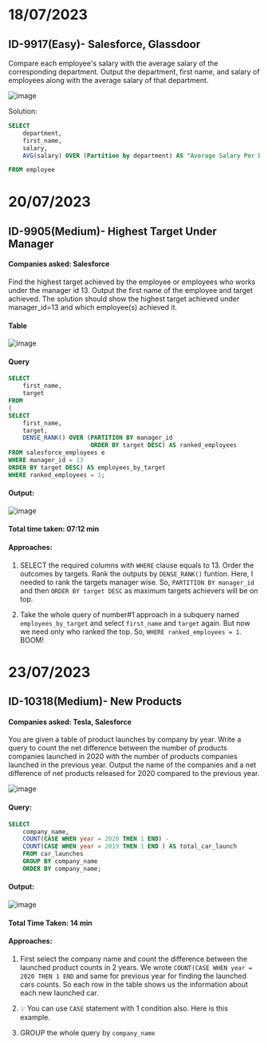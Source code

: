 # 18/07/2023


## ID-9917(Easy)- Salesforce, Glassdoor

Compare each employee's salary with the average salary of the corresponding department.
Output the department, first name, and salary of employees along with the average salary of that department.



![image](https://github.com/zizanayub/SQL-Daily-Practices/assets/65456659/d1fb43bb-847e-4080-915f-ee3352ba3e12)



Solution: 

```SQL
SELECT
    department,
    first_name,
    salary,
    AVG(salary) OVER (Partition by department) AS "Average Salary Per Department"

FROM employee
```




# 20/07/2023

## ID-9905(Medium)- Highest Target Under Manager

#### Companies asked: Salesforce


Find the highest target achieved by the employee or employees who works under the manager id 13. Output the first name of the employee and target achieved. The solution should show the highest target achieved under manager_id=13 and which employee(s) achieved it.

#### Table

![image](https://github.com/zizanayub/SQL-Daily-Practices/assets/65456659/848faa32-c9ff-4b70-8cb5-41ad55f4cb41)


####  Query
```SQL
SELECT
    first_name,
    target
FROM
(
SELECT 
    first_name,
    target,
    DENSE_RANK() OVER (PARTITION BY manager_id
                       ORDER BY target DESC) AS ranked_employees
FROM salesforce_employees e
WHERE manager_id = 13
ORDER BY target DESC) AS employees_by_target
WHERE ranked_employees = 1;
```

#### Output:
![image](https://github.com/zizanayub/SQL-Daily-Practices/assets/65456659/69f558cd-ebb2-4743-b502-dc349af5e21c)


####  Total time taken: 07:12 min

#### Approaches:

1. SELECT the required columns with `WHERE` clause equals to 13. Order the outcomes by targets. Rank the outputs by `DENSE_RANK()` funtion.
Here, I needed to rank the targets manager wise. So, `PARTITION BY manager_id` and then `ORDER BY target DESC` as maximum targets achievers will be on top.

2. Take the whole query of number#1 approach in a subquery named `employees_by_target` and select `first_name` and `target` again. But now we need only who ranked the top. So, `WHERE ranked_employees = 1`. BOOM!



# 23/07/2023

## ID-10318(Medium)- New Products

#### Companies asked: Tesla, Salesforce


You are given a table of product launches by company by year. Write a query to count the net difference between the number of products companies launched in 2020 with the number of products companies launched in the previous year. Output the name of the companies and a net difference of net products released for 2020 compared to the previous year.


![image](https://github.com/zizanayub/SQL-Daily-Practices/assets/65456659/7e10b99a-8114-4bb7-bd52-457c4cd1c754)


#### Query:

```SQL
SELECT 
    company_name,
    COUNT(CASE WHEN year = 2020 THEN 1 END) -
    COUNT(CASE WHEN year = 2019 THEN 1 END ) AS total_car_launch
    FROM car_launches
    GROUP BY company_name
    ORDER BY company_name;
```

#### Output: 
![image](https://github.com/zizanayub/SQL-Daily-Practices/assets/65456659/1728aab1-6e60-404f-bae9-34afbbcd4abb)


#### Total Time Taken: 14 min

#### Approaches:

1. First select the company name and count the difference between the launched product counts in 2 years. We wrote
`COUNT(CASE WHEN year = 2020 THEN 1 END` and same for previous year for finding the launched cars counts. So each row in the table shows us the information about
each new launched car.

1. 💡 You can use `CASE` statement with 1 condition also. Here is this example. 

2. GROUP the whole query by `company_name`
